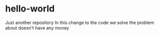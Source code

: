 # hello-world
Just another repository
In this change to the code we solve the problem about doesn't have any money
